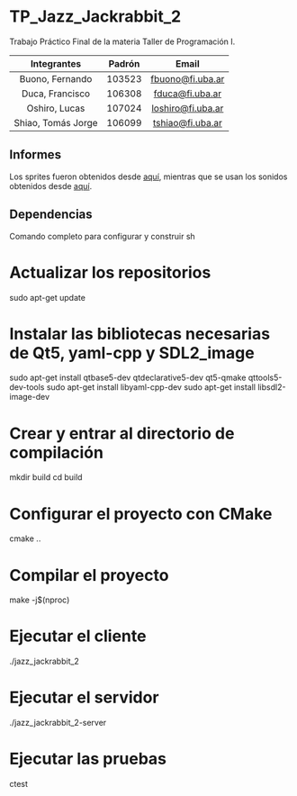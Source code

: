 # TP_Jazz_Jackrabbit_2

Trabajo Práctico Final de la materia Taller de Programación I.

| **Integrantes** | **Padrón** | **Email** |
| :-------------: | :--------: | :-------: |
| Buono, Fernando | 103523 | <fbuono@fi.uba.ar> |
| Duca, Francisco | 106308 | <fduca@fi.uba.ar> |
| Oshiro, Lucas | 107024 | <loshiro@fi.uba.ar> |
| Shiao, Tomás Jorge | 106099 | <tshiao@fi.uba.ar> |

## Informes

Los sprites fueron obtenidos desde [aquí](https://www.spriters-resource.com/pc_computer/jazzjackrabbit2thesecretfiles/), mientras que se usan los sonidos obtenidos desde [aquí](https://www.sounds-resource.com/pc_computer/jazzjackrabbit/sound/18894/).

## Dependencias

Comando completo para configurar y construir sh
# Actualizar los repositorios
sudo apt-get update

# Instalar las bibliotecas necesarias de Qt5, yaml-cpp y SDL2_image
sudo apt-get install qtbase5-dev qtdeclarative5-dev qt5-qmake qttools5-dev-tools
sudo apt-get install libyaml-cpp-dev
sudo apt-get install libsdl2-image-dev

# Crear y entrar al directorio de compilación 
mkdir build
cd build

# Configurar el proyecto con CMake
cmake ..

# Compilar el proyecto
make -j$(nproc)

# Ejecutar el cliente
./jazz_jackrabbit_2

# Ejecutar el servidor
./jazz_jackrabbit_2-server

# Ejecutar las pruebas
ctest
